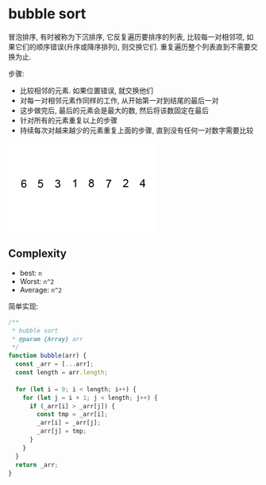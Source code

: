 # bubble sort

冒泡排序, 有时被称为下沉排序, 它反复遍历要排序的列表, 比较每一对相邻项, 如果它们的顺序错误(升序或降序排列), 则交换它们. 重复遍历整个列表直到不需要交换为止.

步骤:

- 比较相邻的元素. 如果位置错误, 就交换他们
- 对每一对相邻元素作同样的工作, 从开始第一对到结尾的最后一对
- 这步做完后, 最后的元素会是最大的数, 然后将该数固定在最后
- 针对所有的元素重复以上的步骤
- 持续每次对越来越少的元素重复上面的步骤, 直到没有任何一对数字需要比较

![bubble sort](./bubble-sort.gif)

## Complexity

- best: `n`
- Worst: `n^2`
- Average: `n^2`

简单实现:

```javascript
/**
 * bubble sort
 * @param {Array} arr
 */
function bubble(arr) {
  const _arr = [...arr];
  const length = arr.length;

  for (let i = 0; i < length; i++) {
    for (let j = i + 1; j < length; j++) {
      if (_arr[i] > _arr[j]) {
        const tmp = _arr[i];
        _arr[i] = _arr[j];
        _arr[j] = tmp;
      }
    }
  }
  return _arr;
}
```
